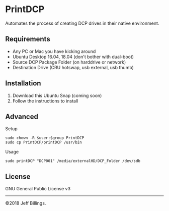 # PrintDCP
Automates the process of creating DCP drives in their native environment.

## Requirements
- Any PC or Mac you have kicking around
- Ubuntu Desktop 16.04, 18.04 (don't bother with dual-boot)
- Source DCP Package Folder (on harddrive or network)
- Destination Drive (CRU hotswap, usb external, usb thumb)

## Installation
1. Download this Ubuntu Snap (coming soon)
2. Follow the instructions to install

## Advanced
Setup
```sudo git clone https://github.com/jeffbillings/PrintDCP.git PrintDCP
sudo chown -R $user:$group PrintDCP
sudo cp PrintDCP/printDCP /usr/bin
```

Usage
```sudo printDCP [volume name] [source path] [drive device path]
sudo printDCP "DCP001" /media/externalHD/DCP_Folder /dev/sdb
```

## License
GNU General Public License v3

---

©2018 Jeff Billings.
